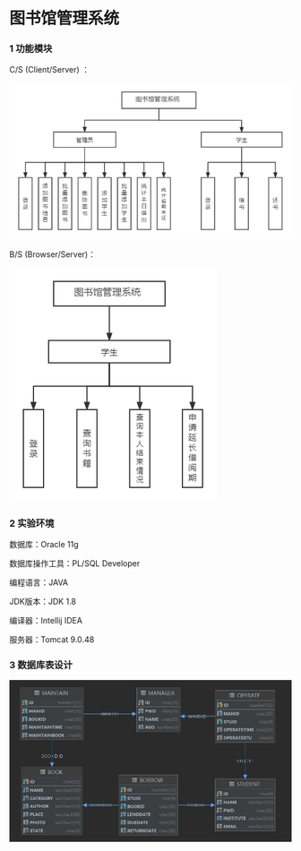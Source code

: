 # 图书馆管理系统



### 1 功能模块

C/S  (Client/Server) ：

![](./picture/功能模块cs.png)

B/S  (Browser/Server)：

![](./picture/功能模块bs.png)

### 2 实验环境

数据库：Oracle 11g

数据库操作工具：PL/SQL Developer

编程语言：JAVA

JDK版本：JDK 1.8

编译器：Intellij IDEA

服务器：Tomcat 9.0.48



### 3 数据库表设计

![](./picture/关系表.png)





 





